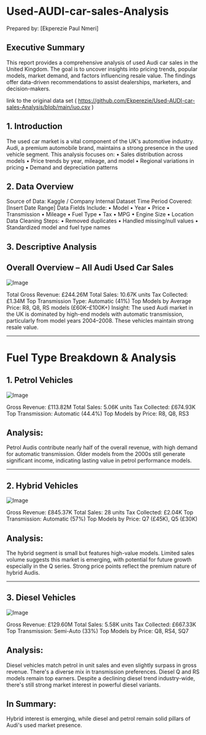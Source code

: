 # Used-AUDI-car-sales-Analysis
Prepared by: [Ekperezie Paul Nmeri]
 
## Executive Summary
This report provides a comprehensive analysis of used Audi car sales in the United Kingdom. The goal is to uncover insights into pricing trends, popular models, market demand, and factors influencing resale value. The findings offer data-driven recommendations to assist dealerships, marketers, and decision-makers.

link to the original data set ( https://github.com/Ekperezie/Used-AUDI-car-sales-Analysis/blob/main/iuo.csv )
 
## 1. Introduction
The used car market is a vital component of the UK's automotive industry. Audi, a premium automobile brand, maintains a strong presence in the used vehicle segment. This analysis focuses on:
•	Sales distribution across models
•	Price trends by year, mileage, and model
•	Regional variations in pricing
•	Demand and depreciation patterns
 
## 2. Data Overview
Source of Data: Kaggle / Company Internal Dataset
Time Period Covered: [Insert Date Range]
Data Fields Include:
•	Model
•	Year
•	Price
•	Transmission
•	Mileage
•	Fuel Type
•	Tax
•	MPG
•	Engine Size
•	Location
Data Cleaning Steps:
•	Removed duplicates
•	Handled missing/null values
•	Standardized model and fuel type names
 
## 3. Descriptive Analysis
## Overall Overview – All Audi Used Car Sales
![Image](https://github.com/user-attachments/assets/aa1997d7-b2f5-41e6-bfb5-09db1bac6c2e)


Total Gross Revenue: £244.26M
Total Sales: 10.67K units
Tax Collected: £1.34M
Top Transmission Type: Automatic (41%)
Top Models by Average Price: R8, Q8, RS models (£60K–£100K+)
Insight: The used Audi market in the UK is dominated by high-end models with automatic transmission, particularly from model years 2004–2008. These vehicles maintain strong resale value.


---

# Fuel Type Breakdown & Analysis

## 1. Petrol Vehicles
![Image](https://github.com/user-attachments/assets/ea7d8610-a74a-4fce-bb2f-564aecedc0fa)

Gross Revenue: £113.82M
Total Sales: 5.06K units
Tax Collected: £674.93K
Top Transmission: Automatic (44.4%)
Top Models by Price: R8, Q8, RS3

## Analysis:
Petrol Audis contribute nearly half of the overall revenue, with high demand for automatic transmission. Older models from the 2000s still generate significant income, indicating lasting value in petrol performance models.


---

## 2. Hybrid Vehicles
![Image](https://github.com/user-attachments/assets/6bc77f39-b81d-42a0-a36f-7e542fa989f4)

Gross Revenue: £845.37K
Total Sales: 28 units
Tax Collected: £2.04K
Top Transmission: Automatic (57%)
Top Models by Price: Q7 (£45K), Q5 (£30K)

## Analysis:
The hybrid segment is small but features high-value models. Limited sales volume suggests this market is emerging, with potential for future growth especially in the Q series. Strong price points reflect the premium nature of hybrid Audis.


---

## 3. Diesel Vehicles
![Image](https://github.com/user-attachments/assets/1ceba027-fd24-4cc8-9bf7-ee2d277d079c)

Gross Revenue: £129.60M
Total Sales: 5.58K units
Tax Collected: £667.33K
Top Transmission: Semi-Auto (33%)
Top Models by Price: Q8, RS4, SQ7

## Analysis: 
Diesel vehicles match petrol in unit sales and even slightly surpass in gross revenue. There's a diverse mix in transmission preferences. Diesel Q and RS models remain top earners. Despite a declining diesel trend industry-wide, there's still strong market interest in powerful diesel variants.

## In Summary:
Hybrid interest is emerging, while diesel and petrol remain solid pillars of Audi's used market presence. 


